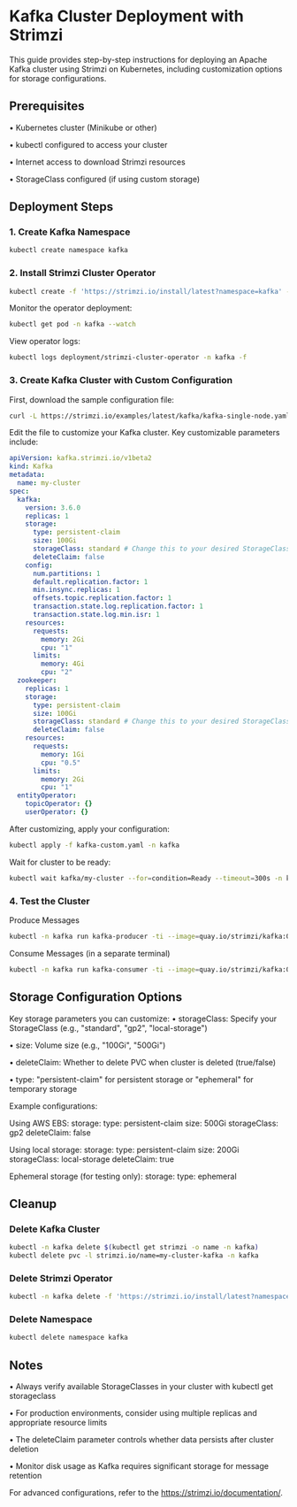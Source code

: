 # Kafka Cluster Deployment with Strimzi

This guide provides step-by-step instructions for deploying an Apache Kafka cluster using Strimzi on Kubernetes, including customization options for storage configurations.

## Prerequisites

• Kubernetes cluster (Minikube or other)

• kubectl configured to access your cluster

• Internet access to download Strimzi resources

• StorageClass configured (if using custom storage)

## Deployment Steps

### 1. Create Kafka Namespace
```bash
kubectl create namespace kafka
```

### 2. Install Strimzi Cluster Operator
```bash
kubectl create -f 'https://strimzi.io/install/latest?namespace=kafka' -n kafka
```

Monitor the operator deployment:
```bash
kubectl get pod -n kafka --watch
```

View operator logs:
```bash
kubectl logs deployment/strimzi-cluster-operator -n kafka -f
```

### 3. Create Kafka Cluster with Custom Configuration

First, download the sample configuration file:
```bash
curl -L https://strimzi.io/examples/latest/kafka/kafka-single-node.yaml -o kafka-custom.yaml
```

Edit the file to customize your Kafka cluster. Key customizable parameters include:
```yaml
apiVersion: kafka.strimzi.io/v1beta2
kind: Kafka
metadata:
  name: my-cluster
spec:
  kafka:
    version: 3.6.0
    replicas: 1
    storage:
      type: persistent-claim
      size: 100Gi
      storageClass: standard # Change this to your desired StorageClass
      deleteClaim: false
    config:
      num.partitions: 1
      default.replication.factor: 1
      min.insync.replicas: 1
      offsets.topic.replication.factor: 1
      transaction.state.log.replication.factor: 1
      transaction.state.log.min.isr: 1
    resources:
      requests:
        memory: 2Gi
        cpu: "1"
      limits:
        memory: 4Gi
        cpu: "2"
  zookeeper:
    replicas: 1
    storage:
      type: persistent-claim
      size: 100Gi
      storageClass: standard # Change this to your desired StorageClass
      deleteClaim: false
    resources:
      requests:
        memory: 1Gi
        cpu: "0.5"
      limits:
        memory: 2Gi
        cpu: "1"
  entityOperator:
    topicOperator: {}
    userOperator: {}
```

After customizing, apply your configuration:
```bash
kubectl apply -f kafka-custom.yaml -n kafka
```

Wait for cluster to be ready:
```bash
kubectl wait kafka/my-cluster --for=condition=Ready --timeout=300s -n kafka
```

### 4. Test the Cluster

Produce Messages
```bash
kubectl -n kafka run kafka-producer -ti --image=quay.io/strimzi/kafka:0.46.1-kafka-4.0.0 --rm=true --restart=Never -- bin/kafka-console-producer.sh --bootstrap-server my-cluster-kafka-bootstrap:9092 --topic my-topic
```

Consume Messages (in a separate terminal)
```bash
kubectl -n kafka run kafka-consumer -ti --image=quay.io/strimzi/kafka:0.46.1-kafka-4.0.0 --rm=true --restart=Never -- bin/kafka-console-consumer.sh --bootstrap-server my-cluster-kafka-bootstrap:9092 --topic my-topic --from-beginning
```

## Storage Configuration Options

Key storage parameters you can customize:
• storageClass: Specify your StorageClass (e.g., "standard", "gp2", "local-storage")

• size: Volume size (e.g., "100Gi", "500Gi")

• deleteClaim: Whether to delete PVC when cluster is deleted (true/false)

• type: "persistent-claim" for persistent storage or "ephemeral" for temporary storage

Example configurations:

Using AWS EBS:
storage:
  type: persistent-claim
  size: 500Gi
  storageClass: gp2
  deleteClaim: false


Using local storage:
storage:
  type: persistent-claim
  size: 200Gi
  storageClass: local-storage
  deleteClaim: true


Ephemeral storage (for testing only):
storage:
  type: ephemeral


## Cleanup

### Delete Kafka Cluster
```bash
kubectl -n kafka delete $(kubectl get strimzi -o name -n kafka)
kubectl delete pvc -l strimzi.io/name=my-cluster-kafka -n kafka
```

### Delete Strimzi Operator
```bash
kubectl -n kafka delete -f 'https://strimzi.io/install/latest?namespace=kafka'
```

### Delete Namespace
```bash
kubectl delete namespace kafka
```

## Notes

• Always verify available StorageClasses in your cluster with kubectl get storageclass

• For production environments, consider using multiple replicas and appropriate resource limits

• The deleteClaim parameter controls whether data persists after cluster deletion

• Monitor disk usage as Kafka requires significant storage for message retention

For advanced configurations, refer to the https://strimzi.io/documentation/.
